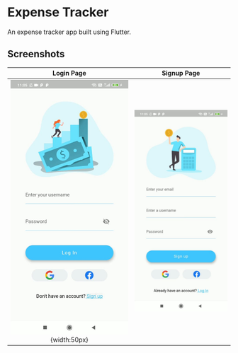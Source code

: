 # Expense Tracker

An expense tracker app built using Flutter.

## Screenshots
Login Page                 |  Signup Page
:-------------------------:|:-------------------------:
![](./ss/loginpage.jpeg){width:50px}   |  ![](./ss/signuppage.jpeg)


